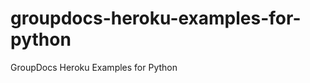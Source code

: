 groupdocs-heroku-examples-for-python
====================================

GroupDocs Heroku Examples for Python